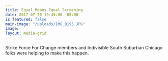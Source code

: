 ```yaml
---
title: Equal Means Equal Screening
date: 2017-07-30 19:45:00 -05:00
is featured: false
main-image: "/uploads/IMG_0195.JPG"
image: 
layout: media-grid
---
```


Strike Force For Change members and Indivisible South Suburban Chicago folks were helping to make this happen. 